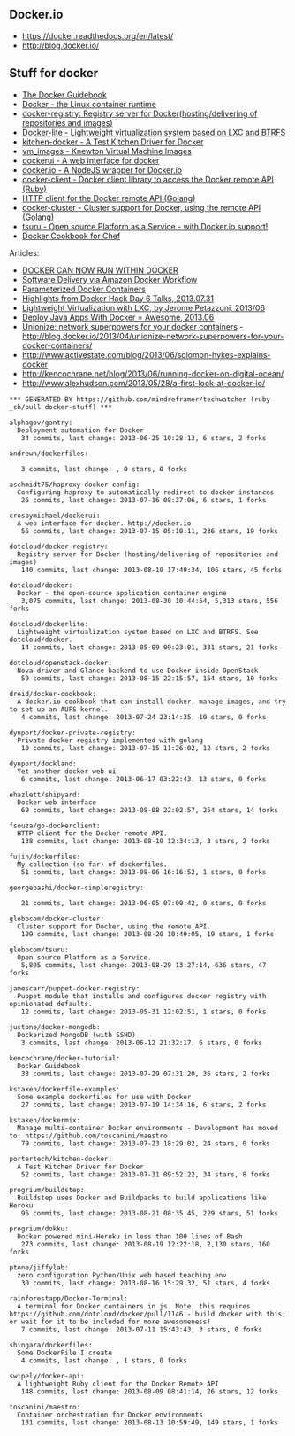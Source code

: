 ## Docker.io

  - https://docker.readthedocs.org/en/latest/
  - http://blog.docker.io/

## Stuff for docker
  - [The Docker Guidebook](http://kencochrane.net/blog/2013/08/the-docker-guidebook/)
  - [Docker - the Linux container runtime](https://github.com/dotcloud/docker)
  - [docker-registry: Registry server for Docker(hosting/delivering of repositories and images)](https://github.com/dotcloud/docker-registry)
  - [Docker-lite - Lightweight virtualization system based on LXC and BTRFS](https://github.com/dotcloud/dockerlite.git)
  - [kitchen-docker - A Test Kitchen Driver for Docker](https://github.com/portertech/kitchen-docker)
  - [vm_images - Knewton Virtual Machine Images](https://github.com/Knewton/vm_images.git)
  - [dockerui - A web interface for docker](https://github.com/crosbymichael/dockerui.git)
  - [docker.io - A NodeJS wrapper for Docker.io](https://github.com/appersonlabs/docker.io.git)
  - [docker-client - Docker client library to access the Docker remote API (Ruby)](https://github.com/geku/docker-client.git)
  - [HTTP client for the Docker remote API (Golang)](https://github.com/fsouza/go-dockerclient.git)
  - [docker-cluster - Cluster support for Docker, using the remote API (Golang)](https://github.com/globocom/docker-cluster.git)
  - [tsuru - Open source Platform as a Service - with Docker.io support!](https://github.com/globocom/tsuru.git)
  - [Docker Cookbook for Chef](https://github.com/dreid/docker-cookbook.git)



Articles:
  - [DOCKER CAN NOW RUN WITHIN DOCKER](http://blog.docker.io/2013/09/docker-can-now-run-within-docker/)
  - [Software Delivery via Amazon Docker Workflow](http://r.32k.io/adf)
  - [Parameterized Docker Containers](http://blog.james-carr.org/2013/09/04/parameterized-docker-containers/)
  - [Highlights from Docker Hack Day 6 Talks, 2013.07.31](http://blog.runkite.com/2013/07/31/highlights-from-docker-hack-day-6-talks/)
  - [Lightweight Virtualization with LXC, by Jerome Petazzoni, 2013/06 ](http://www.ciecloud.org/2013/subject/07-track06-Jerome%20Petazzoni.pdf)
  - [Deploy Java Apps With Docker = Awesome, 2013.06](http://blogs.atlassian.com/2013/06/deploy-java-apps-with-docker-awesome/)
  - [Unionize: network superpowers for your docker containers](https://gist.github.com/jpetazzo/5493295) - http://blog.docker.io/2013/04/unionize-network-superpowers-for-your-docker-containers/
  - http://www.activestate.com/blog/2013/06/solomon-hykes-explains-docker
  - http://kencochrane.net/blog/2013/06/running-docker-on-digital-ocean/
  - http://www.alexhudson.com/2013/05/28/a-first-look-at-docker-io/



<!-- PROJECTS_LIST_START -->
    *** GENERATED BY https://github.com/mindreframer/techwatcher (ruby _sh/pull docker-stuff) ***

    alphagov/gantry:
      Deployment automation for Docker
       34 commits, last change: 2013-06-25 10:28:13, 6 stars, 2 forks

    andrewh/dockerfiles:

       3 commits, last change: , 0 stars, 0 forks

    aschmidt75/haproxy-docker-config:
      Configuring haproxy to automatically redirect to docker instances
       26 commits, last change: 2013-07-16 08:37:06, 6 stars, 1 forks

    crosbymichael/dockerui:
      A web interface for docker. http://docker.io
       56 commits, last change: 2013-07-15 05:10:11, 236 stars, 19 forks

    dotcloud/docker-registry:
      Registry server for Docker (hosting/delivering of repositories and images)
       140 commits, last change: 2013-08-19 17:49:34, 106 stars, 45 forks

    dotcloud/docker:
      Docker - the open-source application container engine
       3,075 commits, last change: 2013-08-30 10:44:54, 5,313 stars, 556 forks

    dotcloud/dockerlite:
      Lightweight virtualization system based on LXC and BTRFS. See dotcloud/docker.
       14 commits, last change: 2013-05-09 09:23:01, 331 stars, 21 forks

    dotcloud/openstack-docker:
      Nova driver and Glance backend to use Docker inside OpenStack
       59 commits, last change: 2013-08-15 22:15:57, 154 stars, 10 forks

    dreid/docker-cookbook:
      A docker.io cookbook that can install docker, manage images, and try to set up an AUFS kernel.
       4 commits, last change: 2013-07-24 23:14:35, 10 stars, 0 forks

    dynport/docker-private-registry:
      Private docker registry implemented with golang
       10 commits, last change: 2013-07-15 11:26:02, 12 stars, 2 forks

    dynport/dockland:
      Yet another docker web ui
       6 commits, last change: 2013-06-17 03:22:43, 13 stars, 0 forks

    ehazlett/shipyard:
      Docker web interface
       69 commits, last change: 2013-08-08 22:02:57, 254 stars, 14 forks

    fsouza/go-dockerclient:
      HTTP client for the Docker remote API.
       138 commits, last change: 2013-08-19 12:34:13, 3 stars, 2 forks

    fujin/dockerfiles:
      My collection (so far) of dockerfiles.
       51 commits, last change: 2013-08-06 16:16:52, 1 stars, 0 forks

    georgebashi/docker-simpleregistry:

       21 commits, last change: 2013-06-05 07:00:42, 0 stars, 0 forks

    globocom/docker-cluster:
      Cluster support for Docker, using the remote API.
       109 commits, last change: 2013-08-20 10:49:05, 19 stars, 1 forks

    globocom/tsuru:
      Open source Platform as a Service.
       5,805 commits, last change: 2013-08-29 13:27:14, 636 stars, 47 forks

    jamescarr/puppet-docker-registry:
      Puppet module that installs and configures docker registry with opinionated defaults.
       12 commits, last change: 2013-05-31 12:02:51, 1 stars, 0 forks

    justone/docker-mongodb:
      Dockerized MongoDB (with SSHD)
       3 commits, last change: 2013-06-12 21:32:17, 6 stars, 0 forks

    kencochrane/docker-tutorial:
      Docker Guidebook
       33 commits, last change: 2013-07-29 07:31:20, 36 stars, 2 forks

    kstaken/dockerfile-examples:
      Some example dockerfiles for use with Docker
       27 commits, last change: 2013-07-19 14:34:16, 6 stars, 2 forks

    kstaken/dockermix:
      Manage multi-container Docker environments - Development has moved to: https://github.com/toscanini/maestro
       79 commits, last change: 2013-07-23 18:29:02, 24 stars, 0 forks

    portertech/kitchen-docker:
      A Test Kitchen Driver for Docker
       52 commits, last change: 2013-07-31 09:52:22, 34 stars, 8 forks

    progrium/buildstep:
      Buildstep uses Docker and Buildpacks to build applications like Heroku
       96 commits, last change: 2013-08-21 08:35:45, 229 stars, 51 forks

    progrium/dokku:
      Docker powered mini-Heroku in less than 100 lines of Bash
       273 commits, last change: 2013-08-19 12:22:18, 2,130 stars, 160 forks

    ptone/jiffylab:
      zero configuration Python/Unix web based teaching env
       30 commits, last change: 2013-08-16 15:29:32, 51 stars, 4 forks

    rainforestapp/Docker-Terminal:
      A terminal for Docker containers in js. Note, this requires https://github.com/dotcloud/docker/pull/1146 - build docker with this, or wait for it to be included for more awesomeness!
       7 commits, last change: 2013-07-11 15:43:43, 3 stars, 0 forks

    shingara/dockerfiles:
      Some DockerFile I create
       4 commits, last change: , 1 stars, 0 forks

    swipely/docker-api:
      A lightweight Ruby client for the Docker Remote API
       148 commits, last change: 2013-08-09 08:41:14, 26 stars, 12 forks

    toscanini/maestro:
      Container orchestration for Docker environments
       131 commits, last change: 2013-08-13 10:59:49, 149 stars, 1 forks
<!-- PROJECTS_LIST_END -->
